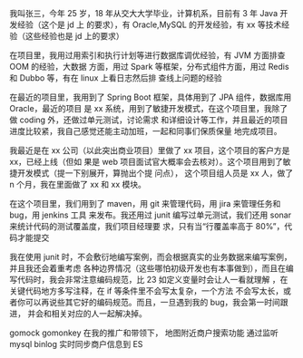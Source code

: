 我叫张三，今年 25 岁，18 年从交大大学毕业，计算机系，目前有 3 年 Java 开发经验（这个是 jd 上
的要求），有 Oracle,MySQL 的开发经验，有 xx 等技术经验（这些经验也是 jd 上的要求）

在项目里，我用过用索引和执行计划等进行数据库调优经验，有 JVM 方面排查 OOM 的经验，大数据
方面，用过 Spark 等框架，分布式组件方面，用过 Redis 和 Dubbo 等，有在 linux 上看日志然后排
查线上问题的经验


在最近的项目里，我用到了 Spring Boot 框架，具体用到了 JPA 组件，数据库用 Oracle，最近的项目
是 xx 系统，用到了敏捷开发模式，在这个项目里，我除了做 coding 外，还做过单元测试，讨论需求
和详细设计等工作，并且最近的项目进度比较紧，我自己感觉还能主动加班，一起和同事们保质保量
地完成项目。

我最近是在 xx 公司（以此突出商业项目）里做了 xx 项目，这个项目的客户方是 xx，已经上线（但如
果是 web 项目面试官大概率会去核对）。这个项目用到了敏捷开发模式（提一下别展开，算抛出个提
问点）， 这个项目组人员是 xx 人，做了 n 个月，我在里面做了 xx 和 xx 模块。

在这个项目里，我们用到了 maven，用 git 来管理代码，用 jira 来管理任务和 bug，用 jenkins 工具
来发布。我还用过 junit 编写过单元测试，我们还用 sonar 来统计代码的测试覆盖度，我们项目经理要
求，只有当“行覆盖率高于 80%”，代码才能提交

我在使用 junit 时，不会敷衍地编写案例，而会根据真实的业务数据来编写案例，并且我还会着重考虑
各种边界情况（这些哪怕初级开发也有本事做到），而且在编写代码时，我会非常注意编码规范，比
23
如定义变量时会让人一看就理解 ，在关键代码地方多写注释，在 if 等条件里不会写太复杂，一个方法
不会写太长，或者你可以再说些其它好的编码规范。而且，一旦遇到我的 bug，我会第一时间跟进，
并会和相关对应的人一起解决掉。


gomock gomonkey
在我的推广和带领下，
地图附近商户搜索功能
通过监听 mysql binlog 实时同步商户信息到 ES


